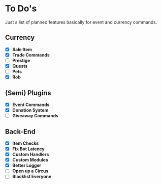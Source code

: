 # To Do's

Just a list of planned features basically for event and currency commands.

## Currency

- [x] **Sale Item**
- [x] **Trade Commands**
- [ ] **Prestige**
- [x] **Quests**
- [ ] **Pets**
- [x] **Rob**

## (Semi) Plugins

- [x] **Event Commands**
- [x] **Donation System**
- [ ] **Giveaway Commands**

## Back-End

- [x] **Item Checks**
- [x] **Fix Bot Latency**
- [x] **Custom Handlers**
- [x] **Custom Modules**
- [x] **Better Logger**
- [ ] **Open up a Circus**
- [ ] **Blacklist Everyone**
